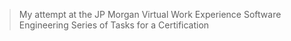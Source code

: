 > My attempt at the JP Morgan Virtual Work Experience Software Engineering Series of Tasks for a Certification
